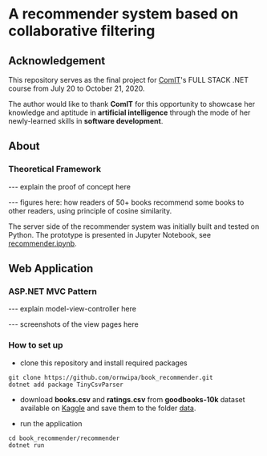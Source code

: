 # A recommender system based on collaborative filtering

## Acknowledgement

This repository serves as the final project for [ComIT](https://www.comit.org/)'s FULL STACK .NET course from July 20 to October 21, 2020.

The author would like to thank **ComIT** for this opportunity to showcase her knowledge and aptitude in **artificial intelligence** through the mode of her newly-learned skills in **software development**.

## About

### Theoretical Framework

--- explain the proof of concept here

--- figures here: how readers of 50+ books recommend some books to other readers, using principle of cosine similarity.

The server side of the recommender system was initially built and tested on Python. The prototype is presented in Jupyter Notebook, see [recommender.ipynb](https://github.com/ornwipa/book_recommender/blob/master/recommender.ipynb).

## Web Application

### ASP.NET MVC Pattern

--- explain model-view-controller here

--- screenshots of the view pages here

### How to set up

- clone this repository and install required packages
```
git clone https://github.com/ornwipa/book_recommender.git
dotnet add package TinyCsvParser
```

- download **books.csv** and **ratings.csv** from **goodbooks-10k** dataset available on [Kaggle](https://www.kaggle.com/zygmunt/goodbooks-10k) and save them to the folder [data](https://github.com/ornwipa/book_recommender/tree/master/data).

- run the application
```
cd book_recommender/recommender
dotnet run
```
